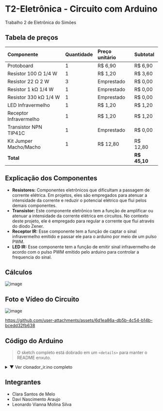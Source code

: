 # T2-Eletrônica - Circuito com Arduino
Trabalho 2 de Eletrônica do Simões

## Tabela de preços

| Componente | Quantidade | Preço unitário | Subtotal |
| :--- | :--- | :--- | :--- |
| Protoboard | 1 | R$ 6,90 | R$ 6,90 |
| Resistor 100 Ω 1/4 W | 1 | R$ 1,20 | R$ 3,60 |
| Resistor 22 Ω 2 W | 3 | Emprestado | R$ 0,00 |
| Resistor 1 kΩ 1/4 W | 1 | Emprestado | R$ 0,00 |
| Resistor 330 kΩ 1/4 W | 1 | Emprestado | R$ 0,00 |
| LED Infravermelho | 1 | R$ 1,20 | R$ 1,20 |
| Receptor Infravermelho | 1 | R$ 1,20 | R$ 1,20 |
| Transistor NPN TIP41C | 1 | Emprestado | R$ 0,00 |
| Kit Jumper Macho/Macho | 1 | R$ 12,80 | R$ 12,80 |
| **Total** | | | **R$ 45,10** |

## Explicação dos Componentes

* **Resistores:** Componentes eletrônicos que dificultam a passagem de corrente elétrica. Em projetos, eles são empregados para atenuar a intensidade da corrente e reduzir o potencial elétrico que flui pelos demais componentes.
* **Transistor:** Este componente eletrônico tem a função de amplificar ou atenuar a intensidade da corrente elétrica em circuitos. No contexto deste projeto, ele é empregado para regular a corrente que flui através do diodo Zener.
* **Receptor IR:** Esse componente tem a função de captar o sinal infravermelho emitido e passar ele para o arduino por meio de um pulso PWM.
* **LED IR:** Esse componente tem a função de emitir sinal infravermelho de acordo com o pulso PWM emitido pelo arduino para controlar a frequencia do sinal.

## Cálculos

![image](https://github.com/user-attachments/assets/d9308c17-a59f-40db-bda9-da1e9720241a)

    
## Foto e Vídeo do Circuito

![image](https://github.com/user-attachments/assets/ae90e956-0f82-4351-b938-cfcb9499f68c)

https://github.com/user-attachments/assets/6d1ea86a-db5b-4c54-b14b-bcedd32fb638

## Código do Arduino

> O sketch completo está dobrado em um `<details>` para manter o README enxuto.  

<details>
<summary>▼ Ver clonador_ir.ino completo</summary>

```arduino
/*  ──────────────────────────────────────────────────────────────
    CLONADOR IR   · Somente NEC (controle do kit)  +  NEC2 (projetor)
    --------------------------------------------------------------
    ▸ Pressione o botão "KEY_LEARN" (código 70) do controle NEC
      • 1ª vez  → entra em modo aprendizagem; aguarda quadro NEC2
      • 2ª vez  → transmite o quadro NEC2 gravado (liga/desliga projetor)
    ▸ Pressione "KEY_RESET" (código 68) para apagar o slot
    -------------------------------------------------------------- */

#include <IRremote.h>

#define IR_RX_PIN    3
#define IR_TX_PIN    9

constexpr uint8_t KEY_LEARN = 70;   // highlight-line
constexpr uint8_t KEY_RESET = 68;   // highlight-line
constexpr int_fast8_t REPEATS = 2;  // 0-3, ajuste conforme necessário  // highlight-line

// ---------------------- slot único p/ o projetor ----------------------
bool     nec2Learned = false;
uint16_t projAddr    = 0;
uint8_t  projCmd     = 0;

// ---------------------- funções utilitárias --------------------------
void logDecode() {
  auto &d = IrReceiver.decodedIRData;
  Serial.print(F("[RX] proto="));
  Serial.print(d.protocol == NEC        ? "NEC" :
               d.protocol == NEC2       ? "NEC2" : "OUTRO");
  Serial.print(F(" addr=0x")); Serial.print(d.address, HEX);
  Serial.print(F(" cmd=0x"));  Serial.print(d.command, HEX);
  Serial.print(F(" flags=0b")); Serial.println(d.flags, BIN);
}

void learnNEC2() {
  Serial.println(F("Aguardando sinal NEC2 do projetor..."));
  IrReceiver.resume();
  while (true) {
    if (!IrReceiver.decode()) continue;
    if (IrReceiver.decodedIRData.protocol == NEC2 &&
        IrReceiver.decodedIRData.command != 0x00) {
      // quadro válido
      projAddr    = IrReceiver.decodedIRData.address;
      projCmd     = IrReceiver.decodedIRData.command;
      nec2Learned = true;
      Serial.print(F("Gravado NEC2 addr=0x")); Serial.print(projAddr, HEX);
      Serial.print(F(" cmd=0x"));              Serial.println(projCmd, HEX);
      IrReceiver.resume();
      return;
    }
    IrReceiver.resume();   // ignora qualquer coisa que não seja NEC2
  }
}

void sendNEC2() {
  if (!nec2Learned) {
    Serial.println(F("Slot vazio — aprenda primeiro."));
    return;
  }
  Serial.print(F("Enviando NEC2 0x")); Serial.print(projAddr, HEX);
  Serial.print(F(" 0x"));              Serial.print(projCmd, HEX);
  Serial.print(F(" rep="));            Serial.println(REPEATS);
  IrSender.sendNEC2(projAddr, projCmd, REPEATS);
}

// ---------------------------------------------------------------------
void setup() {
  Serial.begin(115200);
  IrReceiver.begin(IR_RX_PIN);
  IrSender.begin(IR_TX_PIN);
  Serial.println(F("=== Clonador IR (NEC + NEC2) pronto ==="));
}

void loop() {
  if (!IrReceiver.decode()) return;

  // Ignora tudo que não for NEC (controle do kit) ou NEC2 (projetor)
  if (IrReceiver.decodedIRData.protocol == NEC) {
    uint8_t key = IrReceiver.decodedIRData.command;
    logDecode();                // mostra a tecla pressionada no kit
    switch (key) {
      case KEY_LEARN:
        if (!nec2Learned) learnNEC2();
        else              sendNEC2();
        break;

      case KEY_RESET:
        nec2Learned = false;
        Serial.println(F("Slot apagado."));
        break;
    }
  }
  else if (IrReceiver.decodedIRData.protocol == NEC2) {
    // útil para monitorar o sinal original do projetor, caso queira
    logDecode();
  }

  IrReceiver.resume();
}
```

</details>

## Integrantes
* Clara Santos de Melo
* Davi Nascimento Araujo
* Leonardo Vianna Molina Silva

